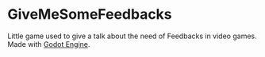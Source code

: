 # GiveMeSomeFeedbacks
Little game used to give a talk about the need of Feedbacks in video games. Made with [Godot Engine](https://godotengine.org/).

